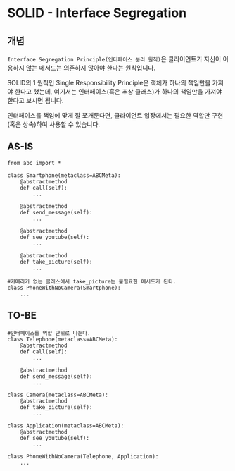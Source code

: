 # SOLID - Interface Segregation

## 개념
`Interface Segregation Principle(인터페이스 분리 원칙)`은 클라이언트가 자신이 이용하지 않는 메서드는 의존하지 않아야 한다는 원칙입니다. 

SOLID의 1 원칙인 Single Responsibility Principle은 객체가 하나의 책임만을 가져야 한다고 했는데, 여기서는 인터페이스(혹은 추상 클래스)가 하나의 책임만을 가져야 한다고 보시면 됩니다. 

인터페이스를 책임에 맞게 잘 쪼개둔다면, 클라이언트 입장에서는 필요한 역할만 구현(혹은 상속)하여 사용할 수 있습니다. 

## AS-IS

```python{21,22}
from abc import *

class Smartphone(metaclass=ABCMeta):
	@abstractmethod
	def call(self):
		...

	@abstractmethod
	def send_message(self):
		...
	
	@abstractmethod
	def see_youtube(self):
		...
	
	@abstractmethod
	def take_picture(self):
		...

#카메라가 없는 클래스에서 take_picture는 불필요한 메서드가 된다.
class PhoneWithNoCamera(Smartphone):
	...
```

## TO-BE

```python{21,22}
#인터페이스를 역할 단위로 나눈다. 
class Telephone(metaclass=ABCMeta):
	@abstractmethod
	def call(self):
		...

	@abstractmethod
	def send_message(self):
		...
	
class Camera(metaclass=ABCMeta):
	@abstractmethod
	def take_picture(self):
		...

class Application(metaclass=ABCMeta):
	@abstractmethod
	def see_youtube(self):
        ...

class PhoneWithNoCamera(Telephone, Application):
	...
```